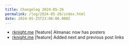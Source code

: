```yaml
---
title: Changelog 2024-05-26
permalink: /log/2024-05-26/index.html
date: 2024-05-25T23:00:00.000Z
---
```


- [rknight.me](https://rknight.me) [feature] Almanac now has posters
- [rknight.me](https://rknight.me) [feature] Added next and previous post links